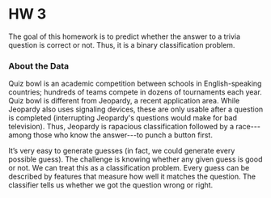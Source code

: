 # HW 3

The goal of this homework is to predict whether the answer to a trivia question is correct or not. Thus, it is a binary classification problem. 

### About the Data
Quiz bowl is an academic competition between schools in English-speaking countries; hundreds of teams compete in dozens of tournaments each year. Quiz bowl is different from Jeopardy, a recent application area. While Jeopardy also uses signaling devices, these are only usable after a question is completed (interrupting Jeopardy's questions would make for bad television). Thus, Jeopardy is rapacious classification followed by a race---among those who know the answer---to punch a button first.  
  
  It’s very easy to generate guesses (in fact, we could generate every possible guess). The challenge is knowing whether any given guess is good or not. We can treat this as a classification problem. Every guess can be described by features that measure how well it matches the question. The classifier tells us whether we got the question wrong or right.

